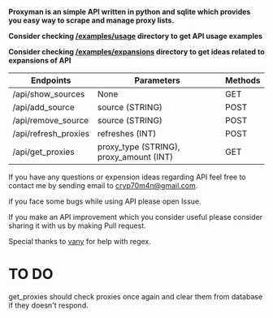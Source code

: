 **Proxyman is an simple API written in python and sqlite which provides you easy way to scrape and manage proxy lists.**


**Consider checking [/examples/usage](https://github.com/Cryp70m4n/proxyman/tree/main/examples/usage) directory to get API usage examples**

**Consider checking [/examples/expansions](https://github.com/Cryp70m4n/proxyman/tree/main/examples/expansions) directory to get ideas related to expansions of API**

| **Endpoints**        | **Parameters**                          | **Methods** |
|----------------------|-----------------------------------------|-------------|
| /api/show_sources    | None                                    | GET         |
| /api/add_source      | source (STRING)                         | POST        |
| /api/remove_source   | source (STRING)                         | POST        |
| /api/refresh_proxies | refreshes (INT)                         | POST        |
| /api/get_proxies     | proxy_type (STRING), proxy_amount (INT) | GET         |


If you have any questions or expension ideas regarding API feel free to contact me by sending email to cryp70m4n@gmail.com.

if you face some bugs while using API please open Issue.

If you make an API improvement which you consider useful please consider sharing it with us by making Pull request.



Special thanks to [vany](https://github.com/vanybhops) for help with regex.

# TO DO
get_proxies should check proxies once again and clear them from database if they doesn't respond.
